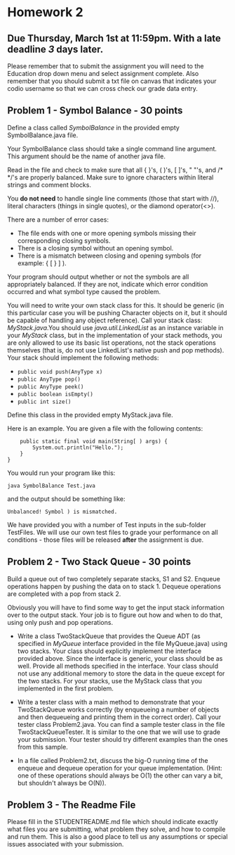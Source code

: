 # Homework 2

## Due Thursday, March 1st at 11:59pm. With a late deadline *3* days later.

Please remember that to submit the assignment you will need to the Education drop down menu and select 
assignment complete.   Also remember that you should submit a txt file on canvas that indicates your codio username
so that we can cross check our grade data entry.

## Problem 1 - Symbol Balance - 30 points

Define a class called *SymbolBalance* in the provided empty SymbolBalance.java file.

Your SymbolBalance class should take a single command line argument. This argument should be the name of another java file.

Read in the file and check to make sure that all  { }'s, ( )'s, [ ]'s, " "'s, and /\* \*/'s are properly balanced. Make sure to ignore characters within literal strings and comment blocks.  

You **do not need** to handle single line comments (those that start with //), literal characters (things in single quotes), or the diamond operator(<>).

There are a number of error cases:

* The file ends with one or more opening symbols missing their corresponding closing symbols.
* There is a closing symbol without an opening symbol.
* There is a mismatch between closing and opening symbols (for example: { [ } ] ).

Your program should output whether or not the symbols are all appropriately balanced.  If they are not, indicate which error condition occurred and what symbol type caused the problem. 

You will need to write your own stack class for this. It should be generic (in this particular case you will be pushing Character objects on it, but it should be capable of handling any object reference).  Call your stack class: *MyStack.java*.You should use *java.util.LinkedList* as an instance variable in your *MyStack* class, but in the implementation of your stack methods, you are only allowed to use its basic  list operations, not the stack operations themselves (that is, do not use LinkedList's native push and pop methods).  Your stack should implement the following methods:

* ```public void push(AnyType x)```
* ```public AnyType pop()```
* ```public AnyType peek()```
* ```public boolean isEmpty()```
* ```public int size()```

Define this class in the provided empty MyStack.java file.

Here is an example.  You are given a file with the following contents:

```public class Test{
    public static final void main(String[ ) args) { 
        System.out.println("Hello."); 
    } 
}
```

You would run your program like this:

```java SymbolBalance Test.java```

and the output should be something like:

```Unbalanced! Symbol ) is mismatched.```

We have provided you with a number of Test inputs in the sub-folder TestFiles. We will use our own test files to grade your performance on all conditions - those files will be released **after** the assignment is due.

## Problem 2 - Two Stack Queue - 30 points

Build a queue out of two completely separate stacks, S1 and S2. Enqueue operations happen by pushing the data on to stack 1.
Dequeue operations are completed with a pop from stack 2.  

Obviously you will have to find some way to get the input stack information over to the output stack.  Your job is to figure out how and when to do that, using only push and pop operations.

* Write a class TwoStackQueue that provides the Queue ADT (as specified in *MyQueue* interface provided in the file MyQueue.java) using two stacks. Your class should explicitly implement the interface provided above.  Since the interface is generic, your class should be as well. Provide all methods specified in the interface. Your class should not use any additional memory to store the data in the queue except for the two stacks. 
For your stacks, use the MyStack class that you implemented in the first problem.

* Write a tester class with a main method to demonstrate that your TwoStackQueue works correctly (by enqueueing a number of objects and then dequeueing and printing them in the correct order).   Call your tester class Problem2.java.  You can find a sample tester class in the file TwoStackQueueTester. It is similar to the one that we will use to grade your submission.
Your tester should try different examples than the ones from this sample.

* In a file called Problem2.txt, discuss the big-O running time of the enqueue and dequeue operation for your queue implementation. (Hint: one of these operations should always be O(1) the other can vary a bit, but shouldn't always be O(N)).

## Problem 3 - The Readme File

Please fill in the STUDENTREADME.md file which should indicate exactly what files you are submitting, what problem they solve, and how to compile and run them. This is also a good place to tell us any assumptions or special issues associated with your submission.